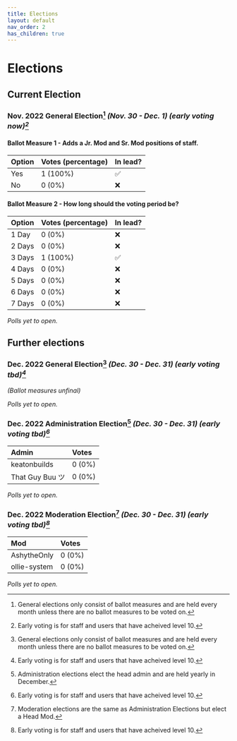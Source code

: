 ```yaml
---
title: Elections
layout: default
nav_order: 2
has_children: true
---
```


# Elections
## Current Election
### Nov. 2022 General Election[^1] *(Nov. 30 - Dec. 1) (early voting now)[^2]*

#### Ballot Measure 1 - Adds a Jr. Mod and Sr. Mod positions of staff.

| Option | Votes (percentage) | In lead? |
| :---   | :---               | :---     |
| Yes    | 1 (100%)           | ✅       |
| No     | 0 (0%)             | ❌       |

#### Ballot Measure 2 - How long should the voting period be?

| Option | Votes (percentage) | In lead? |
| :---   | :---               | :---     |
| 1 Day  | 0 (0%)             | ❌       |
| 2 Days | 0 (0%)             | ❌       |
| 3 Days | 1 (100%)           | ✅       |
| 4 Days | 0 (0%)             | ❌       |
| 5 Days | 0 (0%)             | ❌       |
| 6 Days | 0 (0%)             | ❌       |
| 7 Days | 0 (0%)             | ❌       |

*Polls yet to open.*

## Further elections
### Dec. 2022 General Election[^1] *(Dec. 30 - Dec. 31) (early voting tbd)[^2]*

*(Ballot measures unfinal)*

*Polls yet to open.*

### Dec. 2022 Administration Election[^3] *(Dec. 30 - Dec. 31) (early voting tbd)[^2]*

| Admin           | Votes  |
| :---            | :---   |
| keatonbuilds    | 0 (0%) |
| That Guy Buu ツ | 0 (0%) |

*Polls yet to open.*

### Dec. 2022 Moderation Election[^4] *(Dec. 30 - Dec. 31) (early voting tbd)[^2]*

| Mod             | Votes  |
| :---            | :---   |
| AshytheOnly     | 0 (0%) |
| ollie-system    | 0 (0%) |

*Polls yet to open.*

[^1]: General elections only consist of ballot measures and are held every month unless there are no ballot measures to be voted on.
[^2]: Early voting is for staff and users that have acheived level 10.
[^3]: Administration elections elect the head admin and are held yearly in December.
[^4]: Moderation elections are the same as Administration Elections but elect a Head Mod.
